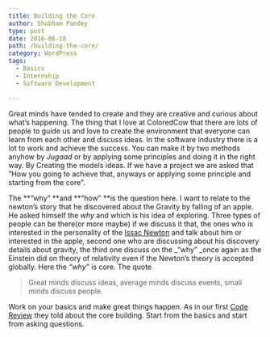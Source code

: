 ```yaml
---
title: Building the Core
author: Shubham Pandey
type: post
date: 2016-06-18
path: /building-the-core/
category: WordPress
tags:
  - Basics
  - Internship
  - Software Development

---
```

Great <span id="GingerWidget-correction-0" class="correction alternate">minds</span> have <span id="GingerWidget-correction-1" class="correction alternate">tended</span> to create and they are creative and curious about <span id="GingerWidget-correction-2" class="correction alternate">what&#8217;s</span> happening. The thing that <span id="GingerWidget-correction-3" class="correction alternate">I</span> love at ColoredCow that there are lots of people to guide us and love to create the environment that everyone can learn from each other and discuss ideas. In the software industry there is a lot to work and achieve the <span id="GingerWidget-correction-4" class="correction alternate">success</span>. You can make it by two methods anyhow by _<span id="GingerWidget-correction-5" class="correction alternate">Jugaad</span>_ or by applying some principles and doing it in the right way. By Creating the models ideas. If we have a project we are asked that &#8220;How you going to achieve that, anyways or applying some principle and starting from the core&#8221;.

The **&#8220;why&#8221; **and **&#8220;how&#8221; **is the question here. I want to relate to the newton&#8217;s story that he discovered about the Gravity by falling of an apple. He asked himself the _why_ and which is his idea of exploring. Three types of people can be there(or more maybe) if we discuss it that, the ones who is interested in the personality of the [Issac Newton][1] and talk about him or interested in the apple, second one who are discussing about his discovery details about gravity, the third one discuss on the _&#8220;why&#8221; _once again as the Einstein did on theory of relativity even if the Newton&#8217;s theory is accepted globally. Here the _&#8220;why&#8221;_ is core. The quote

> Great minds discuss ideas, average minds discuss events, small minds discuss people.

Work on your basics and make great things happen. As in our first [Code Review][2] they told about the core building. Start from the basics and start from asking questions.

 [1]: https://en.wikipedia.org/wiki/Isaac_Newton
 [2]: https://everydayteachesalesson.wordpress.com/2016/06/18/first-code-review/